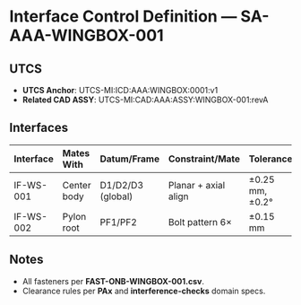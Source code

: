 # Interface Control Definition — SA-AAA-WINGBOX-001

## UTCS
- **UTCS Anchor**: UTCS-MI:ICD:AAA:WINGBOX:0001:v1
- **Related CAD ASSY**: UTCS-MI:CAD:AAA:ASSY:WINGBOX-001:revA

## Interfaces
| Interface | Mates With | Datum/Frame      | Constraint/Mate      | Tolerance        |
| :--       | :--        | :--              | :--                  | :--              |
| IF-WS-001 | Center body| D1/D2/D3 (global)| Planar + axial align | ±0.25 mm, ±0.2°  |
| IF-WS-002 | Pylon root | PF1/PF2          | Bolt pattern 6×      | ±0.15 mm         |

## Notes
- All fasteners per **FAST-ONB-WINGBOX-001.csv**.
- Clearance rules per **PAx** and **interference-checks** domain specs.
